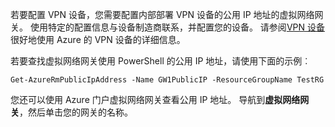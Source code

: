 
若要配置 VPN 设备，您需要配置内部部署 VPN 设备的公用 IP 地址的虚拟网络网关。 使用特定的配置信息与设备制造商联系，并配置您的设备。 请参阅[VPN 设备](../articles/vpn-gateway/vpn-gateway-about-vpn-devices.md)很好地使用 Azure 的 VPN 设备的详细信息。

若要查找虚拟网络网关使用 PowerShell 的公用 IP 地址，请使用下面的示例︰

    Get-AzureRmPublicIpAddress -Name GW1PublicIP -ResourceGroupName TestRG

您还可以使用 Azure 门户虚拟网络网关查看公用 IP 地址。 导航到**虚拟网络网关**，然后单击您的网关的名称。